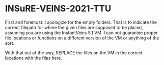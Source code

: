 # INSuRE-VEINS-2021-TTU

First and foremost: I apologize for the empty folders. 
That is to indicate the correct filepath for where the given files are supposed to be placed, assuming you are using the InstantVeins 5.1 VM. 
I can not guarantee proper file locations or functions on a different version of the VM or anything of the sort. 

With that out of the way, REPLACE the files on the VM in the correct locations with the files here. 
